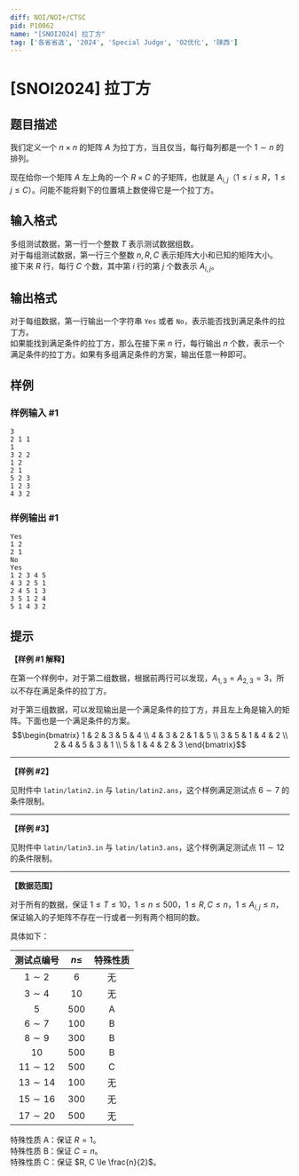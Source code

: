 ```yaml
---
diff: NOI/NOI+/CTSC
pid: P10062
name: "[SNOI2024] 拉丁方"
tag: ['各省省选', '2024', 'Special Judge', 'O2优化', '陕西']
---
```

# [SNOI2024] 拉丁方
## 题目描述

我们定义一个 $n \times n$ 的矩阵 $A$ 为拉丁方，当且仅当，每行每列都是一个 $1 \sim n$ 的排列。

现在给你一个矩阵 $A$ 左上角的一个 $R \times C$ 的子矩阵，也就是 $A_{i, j}$（$1 \le i \le R$，$1 \le j \le C$）。问能不能将剩下的位置填上数使得它是一个拉丁方。
## 输入格式

多组测试数据，第一行一个整数 $T$ 表示测试数据组数。  
对于每组测试数据，第一行三个整数 $n, R, C$ 表示矩阵大小和已知的矩阵大小。  
接下来 $R$ 行，每行 $C$ 个数，其中第 $i$ 行的第 $j$ 个数表示 $A_{i, j}$。
## 输出格式

对于每组数据，第一行输出一个字符串 `Yes` 或者 `No`，表示能否找到满足条件的拉丁方。  
如果能找到满足条件的拉丁方，那么在接下来 $n$ 行，每行输出 $n$ 个数，表示一个满足条件的拉丁方。如果有多组满足条件的方案，输出任意一种即可。
## 样例

### 样例输入 #1
```
3
2 1 1
1
3 2 2
1 2
2 1
5 2 3
1 2 3
4 3 2

```
### 样例输出 #1
```
Yes
1 2
2 1
No
Yes
1 2 3 4 5
4 3 2 5 1
2 4 5 1 3
3 5 1 2 4
5 1 4 3 2

```
## 提示

**【样例 \#1 解释】**

在第一个样例中，对于第二组数据，根据前两行可以发现，$A_{1, 3} = A_{2, 3} = 3$，所以不存在满足条件的拉丁方。

对于第三组数据，可以发现输出是一个满足条件的拉丁方，并且左上角是输入的矩阵。下面也是一个满足条件的方案。
$$\begin{bmatrix} 1 & 2 & 3 & 5 & 4 \\ 4 & 3 & 2 & 1 & 5 \\ 3 & 5 & 1 & 4 & 2 \\ 2 & 4 & 5 & 3 & 1 \\ 5 & 1 & 4 & 2 & 3 \end{bmatrix}$$

---

**【样例 \#2】**

见附件中 `latin/latin2.in` 与 `latin/latin2.ans`，这个样例满足测试点 $6 \sim 7$ 的条件限制。

---

**【样例 \#3】**

见附件中 `latin/latin3.in` 与 `latin/latin3.ans`，这个样例满足测试点 $11 \sim 12$ 的条件限制。

---

**【数据范围】**

对于所有的数据，保证 $1 \le T \le 10$，$1 \le n \le 500$，$1 \le R, C \le n$，$1 \le A_{i, j} \le n$，保证输入的子矩阵不存在一行或者一列有两个相同的数。

具体如下：

| 测试点编号 | $n \le$ | 特殊性质 |
|:-:|:-:|:-:|
| $1 \sim 2$ | $6$ | 无 |
| $3 \sim 4$ | $10$ | 无 |
| $5$ | $500$ | A |
| $6 \sim 7$ | $100$ | B |
| $8 \sim 9$ | $300$ | B |
| $10$ | $500$ | B |
| $11 \sim 12$ | $500$ | C |
| $13 \sim 14$ | $100$ | 无 |
| $15 \sim 16$ | $300$ | 无 |
| $17 \sim 20$ | $500$ | 无 |

特殊性质 A：保证 $R = 1$。  
特殊性质 B：保证 $C = n$。  
特殊性质 C：保证 $R, C \le \frac{n}{2}$。

